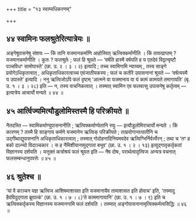 +++
title = "१३ स्वाम्यधिकरणम्"

+++

## ४४ स्वामिनः फलश्रुतेरित्यात्रेयः ॥

अङ्गेषूपासनेषु संशयः — किं तानि यजमानकर्माणि आहोस्वित् ऋत्विक्कर्माणीति । किं तावत्प्राप्तम् ? यजमानकर्माणीति । कुतः ? फलश्रुतेः ; फलं हि श्रूयते — ‘वर्षति हास्मै वर्षयति ह य एतदेवं विद्वान्वृष्टौ पञ्चविधꣳ सामोपास्ते’ (छा. उ. २ । ३ । २) इत्यादि ; तच्च स्वामिगामि न्याय्यम् , तस्य साङ्गे प्रयोगेऽधिकृतत्वात् , अधिकृताधिकारत्वाच्च एवंजातीयकस्य ; फलं च कर्तरि उपासनानां श्रूयते — ‘वर्षत्यस्मै य उपास्ते’ इत्यादि । ननु ऋत्विजोऽपि फलं दृष्टम् ‘आत्मने वा यजमानाय वा यं कामं कामयते तमागायति’ (बृ. उ. १ । ३ । २८) इति — न, तस्य वाचनिकत्वात् । तस्मात् स्वामिन एव फलवत्सु उपासनेषु कर्तृत्वम् — इत्यात्रेय आचार्यो मन्यते ॥ ४४ ॥

## ४५ आर्त्विज्यमित्यौडुलोमिस्तस्मै हि परिक्रीयते ॥

नैतदस्ति — स्वामिकर्माण्युपासनानीति ; ऋत्विक्कर्माण्येतानि स्युः — इत्यौडुलोमिराचार्यो मन्यते । किं कारणम् ? तस्मै हि साङ्गाय कर्मणे यजमानेन ऋत्विक् परिक्रीयते ; तत्प्रयोगान्तःपातीनि च उद्गीथाद्युपासनानि अधिकृताधिकारत्वात् ; तस्मात् गोदोहनादिनियमवदेव ऋत्विग्भिर्निर्वर्त्येरन् ; तथा च ‘तꣳ ह बको दाल्भ्यो विदाञ्चकार । स ह नैमिशीयानामुद्गाता बभूव’ (छा. उ. १ । २ । १३) इत्युद्गातृकर्तृकतां विज्ञानस्य दर्शयति । यत्तूक्तं कर्त्राश्रयं फलं श्रूयत इति — नैष दोषः, परार्थत्वादृत्विजः अन्यत्र वचनात् फलसम्बन्धानुपपत्तेः ॥ ४५ ॥

## ४६ श्रुतेश्च ॥

‘यां वै काञ्चन यज्ञ ऋत्विज आशिषमाशासत इति यजमानायैव तामाशासत इति होवाच’ इति, ‘तस्मादु हैवंविदुद्गाता ब्रूयात्कं’ (छा. उ. १ । ७ । ८)‘ते काममागायानि’ (छा. उ. १ । ७ । ९) इति च ऋत्विक्कर्तृकस्य विज्ञानस्य यजमानगामि फलं दर्शयति । तस्मात् अङ्गोपासनानामृत्विक्कर्मत्वसिद्धिः ॥ ४६ ॥
